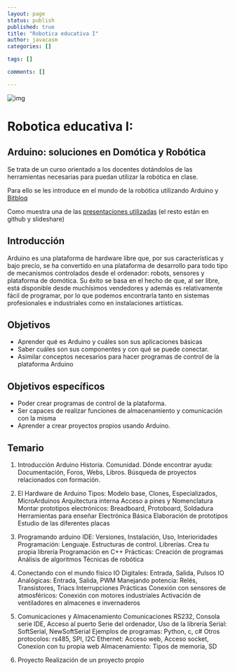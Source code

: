 ```yaml
--- 
layout: page
status: publish
published: true
title: "Robotica educativa I"
author: javacasm
categories: []

tags: []

comments: []

---
```


![img](https://lh3.googleusercontent.com/Is0gQaAVeuMotf_y--afywU2mcfjrxlr8HlzUVGcF8n_AgwwH4dgDoBI704I3YpFSHGzM6u25kETa-thqJEsncSudsXw8p1DfrXY04zHMSEovYLK5N2rEM2CVnnfXr64RTZJENl-5VDJvluKbfCVqHSb5t7whL4b5lPTsU_UfwnGmsYLLE0gEEt0oo5fb3r1cF3vs1cqqs1dHWVBeozIDoiWqV5LCPND2iJf1ttSWZzolk4_x0XmWOx7dxPHxCC9VAgoCvCVrpYo3T8wUUPp5wmSOOWvTKv0Q4Q2sCDGsnjF2aJX3Lld1TPFE2LbEeVXvANtzlQ-sqO6sMQhNJhCQ7hZq0RJY3hj4tuYwpLDkp_D5lqB8JAvnZUmyAW9NSjpKbQ9Xuj7XZuioD6QtFhVtx_OikXXstnoiyz7zNzUqJNMZ9VudU4srPad06rO0gXsAChtW9ZB-D2-qpSEkUxevM0ZnIPOiotS0NTZ3mSC9APev1aZfQ9CggMQq3Pir1mEPCQaY2K_Xv4ldHd5Em-OowCLB2Jwuu2ZHRvaWfMzQrOS=s944-no)

# Robotica educativa I: 
## Arduino: soluciones en Domótica y Robótica

Se trata de un curso orientado a los docentes dotándolos de las herramientas necesarias para puedan utilizar la robótica en clase.

Para ello se les introduce en el mundo de la robótica utilizando Arduino y [Bitbloq](http://bitbloq.bq.com)

Como muestra una de las [presentaciones utilizadas](http://www.slideshare.net/javacasm/robtica-educativa-swipe) (el resto están en github y slideshare)

## Introducción

Arduino es una plataforma de hardware libre que, por sus características y bajo precio, se ha convertido en una plataforma de desarrollo para todo tipo de mecanismos controlados desde el ordenador: robots, sensores y plataforma de domótica. Su éxito se basa en el hecho de que, al ser libre, está disponible desde muchísimos vendedores y además es relativamente fácil de programar, por lo que podemos encontrarla tanto en sistemas profesionales e industriales como en instalaciones artísticas.

## Objetivos 

* Aprender qué es Arduino y cuáles son sus aplicaciones básicas
* Saber cuáles son sus componentes y con qué se puede conectar.
* Asimilar conceptos necesarios para hacer programas de control de la plataforma Arduino

## Objetivos específicos

* Poder crear programas de control de la plataforma.
* Ser capaces de realizar funciones de almacenamiento y comunicación con la misma
* Aprender a crear proyectos propios usando Arduino.

## Temario


1. Introducción Arduino
	Historia. Comunidad.
	Dónde encontrar ayuda: Documentación, Foros, Webs, Libros.
	Búsqueda de proyectos relacionados con formación.

2. El Hardware de Arduino
	Tipos: Modelo base, Clones, Especializados, MicroArduinos
	Arquitectura interna
	Acceso a pines y Nomenclatura
	Montar prototipos electrónicos: Breadboard, Protoboard, Soldadura
	Herramientas para enseñar Electrónica Básica
	Elaboración de prototipos
	Estudio de las diferentes placas

3. Programando arduino
	IDE: Versiones, Instalación, Uso, Interioridades
	Programación: Lenguaje. Estructuras de control. Librerías. Crea tu propia librería
	Programación en C++
	Prácticas:
		Creación de programas
		Análisis de algoritmos
		Técnicas de robótica

4. Conectando con el mundo físico
	IO Digitales: Entrada, Salida, Pulsos
	IO Analógicas: Entrada, Salida, PWM
	Manejando potencia: Relés, Transistores, Triacs
	Interrupciones
	Prácticas
	Conexión con sensores de atmosféricos:
	Conexión con motores industriales
	Activación de ventiladores en almacenes e invernaderos

5. Comunicaciones y Almacenamiento
	Comunicaciones
	RS232, Consola serie IDE, Acceso al puerto Serie del ordenador,
	Uso de la librería Serial: SoftSerial, NewSoftSerial
	Ejemplos de programas: Python, c, c#
	Otros protocolos: rs485, SPI, I2C
	Ethernet: Acceso web, Acceso socket, Conexion con tu propia web
	Almacenamiento: Tipos de memoria, SD

6. Proyecto
	Realización de un proyecto propio